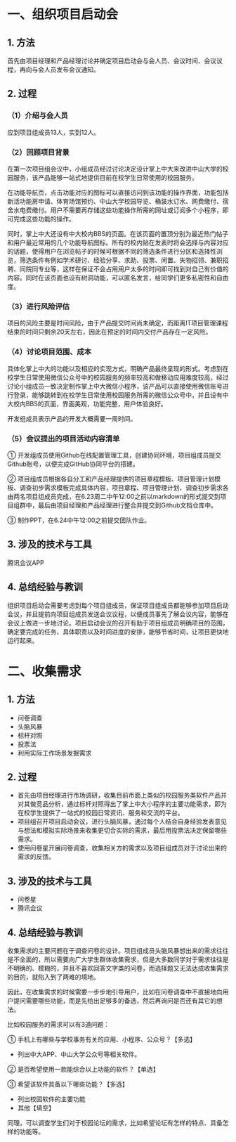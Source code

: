 ﻿# 一、组织项目启动会
## 1. 方法
首先由项目经理和产品经理讨论并确定项目启动会与会人员、会议时间、会议议程，再向与会人员发布会议通知。

## 2. 过程
### （1）介绍与会人员 
应到项目组成员13人，实到12人。
### （2）回顾项目背景
 在第一次项目组会议中，小组成员经过讨论决定设计掌上中大来改进中山大学的校园服务，该产品能够一站式地提供目前在校学生日常使用的校园服务。
 
在功能导航页，点击功能对应的图标可以直接访问到该功能的操作界面，功能包括新活功能房申请、体育场馆预约、中山大学校园导览、桶装水订水、网费缴付、宿舍水电费缴付。用户不需要再存储这些功能操作所需的网址或订阅多个小程序，即可完成这些功能的操作。

同时，掌上中大还设有中大校内BBS的页面。在该页面的置顶分别为最近热门帖子和用户最近常用的几个功能导航图标。所有的校内贴在发表时将会选择与内容对应的话题，使得用户在浏览帖子的时候可根据不同的筛选条件进行分区和选择性浏览，筛选条件有例如学术研讨、经验分享、求助、投票、闲置、失物招领、兼职招聘、同院同专业等，这样在保证不会占用用户太多的时间即可找到对自己有价值的内容。同时在该页面也设有树洞功能，可以匿名发言，给同学们更多私密性和自由度。
### （3）进行风险评估
项目的风险主要是时间风险，由于产品提交时间尚未确定，而距离IT项目管理课程结束的时间只剩余20天左右，因此在预定的时间内交付产品存在一定风险。
### （4）讨论项目范围、成本
具体化掌上中大的功能以及相应的实现方式，明确产品最终呈现的形式。考虑到在校学生日常使用微信公众号中的校园服务的频率较高和做移动应用难度较高，经过讨论小组成员一致决定制作掌上中大微信小程序，该产品可以直接使用微信账号进行登录，能够跳转到在校学生日常使用校园服务所需的微信公众号中，并且设有中大校内BBS的页面，界面美观，功能完整，用户体验良好。

开发组成员表示产品的开发大概需要一周时间。
### （5）会议提出的项目活动内容清单
① 开发组成员使用Github在线配置管理工具，创建协同环境，项目组成员提交Github账号，以便完成GitHub协同平台的搭建。

② 项目组成员根据各自分工和产品经理提供的项目章程模板、项目管理计划模板、调查初步需求模板完成具体内容，项目章程、项目管理计划、调查初步需求各由两名项目组成员完成，在6.23周二中午12:00之前以markdown的形式提交到项目组群中，最后由项目经理和产品经理进行整合并提交到Github文档仓库中。

③ 制作PPT，在6.24中午12:00之前提交团队作业。

## 3. 涉及的技术与工具
腾讯会议APP

## 4. 总结经验与教训
组织项目启动会需要考虑到每个项目组成员，保证项目组成员都能够参加项目启动会议，并且提前向项目组成员发送会议议程，以便成员事先了解会议内容，能够在会议上做进一步地讨论。项目启动会议的召开有助于项目组成员明确项目的范围，确定要完成的任务、具体职责以及时间进度的安排，能够节省时间，让项目更快地运行起来。

# 二、收集需求
## 1. 方法
+ 问卷调查
+ 头脑风暴
+ 标杆对照
+ 投票法
+ 利用实际工作场景发掘需求

## 2. 过程
+ 首先由项目经理进行市场调研，收集目前市面上类似的校园服务类软件产品并对其做竞品分析，通过标杆对照得出了掌上中大小程序的主要功能需求，即为在校学生提供了一站式的校园日常资讯、服务和交流的平台。
+ 项目组召开项目启动会议，进行头脑风暴，通过每个人结合自身经验发表意见与想法和模拟实际场景来收集更切合实际的需求，最后用投票法决定保留哪些需求。
+ 使用问卷星开展问卷调查，收集相关方的需求以及项目组成员对于讨论出来的需求的反馈。

## 3. 涉及的技术与工具
+ 问卷星
+ 腾讯会议

## 4. 总结经验与教训
 收集需求的主要问题在于调查问卷的设计。项目组成员头脑风暴想出来的需求往往是不全面的，所以需要向广大学生群体收集需求，但是大多数同学对于需求往往是不明确的、模糊的，并且不喜欢回答文字类的问卷，而选择题又无法达成收集需求的目的，就陷入到了两难的境地。

因此，在收集需求的时候需要一步步地引导用户，比如在问卷调查中不直接地向用户提问需要哪些功能，而是先给出足够多的备选，然后再询问是否还有其它的想法。

  比如校园服务的需求可以有3道问题：
  
① 手机上有哪些与学校事务有关的应用、小程序、公众号？【多选】
  - 列出中大APP、中山大学公众号等相关软件。
 
 ② 是否希望使用一款能综合以上功能的软件？【单选】
  
  ③ 希望该软件具备以下哪些功能？【多选】
   - 列出校园软件的主要功能
   - 其他【填空】

同理，可以调查学生们对于校园论坛的需求，比如希望论坛有怎样的特点、具备怎样的功能等。
